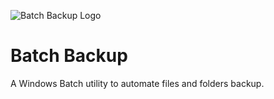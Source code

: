 ![Batch Backup Logo](https://github.com/xmattjus/BaBackup/blob/main/docs/batch_backup_logo.jpg)
# Batch Backup
A Windows Batch utility to automate files and folders backup.
